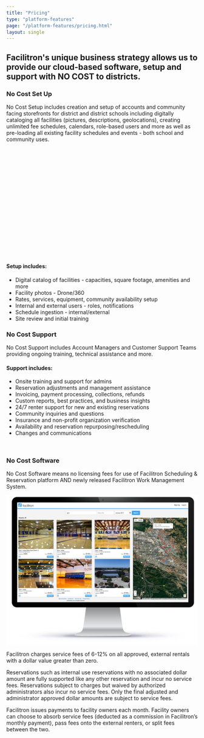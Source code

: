 ```yaml
---
title: "Pricing"
type: "platform-features"
page: "/platform-features/pricing.html"
layout: single
---
```


<h2 class="h2-responsive">Facilitron's unique business strategy allows us to provide our cloud-based software, setup and support with NO COST to districts.</h2>

<!-- no-cost-set-up-section -->
<h3 class="vertical-callout h3-responsive">No Cost Set Up</h3>

<p>No Cost Setup includes creation and setup of accounts and community facing storefronts for district and district schools including digitally cataloging all facilities (pictures, descriptions, geolocations), creating unlimited fee schedules, calendars, role-based users and more as well as pre-loading all existing facility schedules and events - both school and community uses. </p>

<div class="row mt-5 align-items-center">
  <div class="col-lg-6">
    <script src="https://fast.wistia.com/embed/medias/dlz1luocgs.jsonp" async></script><script src="https://fast.wistia.com/assets/external/E-v1.js" async></script><div class="wistia_responsive_padding" style="padding:56.25% 0 0 0;position:relative;"><div class="wistia_responsive_wrapper" style="height:100%;left:0;position:absolute;top:0;width:100%;"><div class="wistia_embed wistia_async_dlz1luocgs videoFoam=true" style="height:100%;width:100%">&nbsp;</div></div></div>
  </div>
  <div class="col-lg-6">
    <h4 class="h4-responsive">Setup includes:</h4>
    <ul class="f-ul">
      <li>Digital catalog of facilities - capacities, square footage, amenities and more</li>
      <li>Facility photos - Drone/360</li>
      <li>Rates, services, equipment, community availability setup</li>
      <li>Internal and external users - roles, notifications</li>
      <li>Schedule ingestion - internal/external</li>
      <li>Site review and initial training</li>
    </ul>
  </div>
</div>
<!-- /no-cost-set-up-section -->

<!-- no-cost-support-section -->
<h3 class="vertical-callout h3-responsive">No Cost Support</h3>
<p>No Cost Support includes Account Managers and Customer Support Teams providing ongoing training, technical assistance and more.</p>

<div class="row mt-5 align-items-center">
    <div class="col-lg-7">
      <h4 class="h4-responsive">Support includes:</h4>
      <ul class="f-ul">
        <li>Onsite training and support for admins</li>
        <li>Reservation adjustments and management assistance</li>
        <li>Invoicing, payment processing, collections, refunds</li>
        <li>Custom reports, best practices, and business insights</li>
        <li>24/7 renter support for new and existing reservations</li>
        <li>Community inquiries and questions</li>
        <li>Insurance and non-profit organization verification</li>
        <li>Availability and reservation repurposing/rescheduling</li>
        <li>Changes and communications</li>
      </ul>
    </div>
    <div class="col-lg-5">
      <div class="d-flex flex-wrap justify-content-around">
        <img class="p-2" src="/images/other/baseball-field@200px.jpg" alt="" srcset="">
        <img class="p-2" src="/images/other/coast@200px.jpg" alt="" srcset="">
        <img class="p-2" src="/images/other/school@200px.jpg" alt="" srcset="">
        <img class="p-2" src="/images/other/track-field@200px.jpg" alt="" srcset="">
      </div>
    </div>
  </div>
<!-- /no-cost-support-section -->

<!-- no-cost-software-section -->
<h3 class="vertical-callout h3-responsive">No Cost Software</h3>
<p>No Cost Software means no licensing fees for use of Facilitron Scheduling &amp; Reservation platform AND newly released Facilitron Work Management System.</p>

<div class="row mt-5">
  <div class="col-lg-5">
    <img class="img-fluid" src="/images/overview/overview-02.jpg" alt="">
  </div>
  <div class="col-lg-7">
    <p>Facilitron charges service fees of 6-12% on all approved, external rentals with a dollar value greater than zero.</p>
    <p>Reservations such as internal use reservations with no associated dollar amount are fully supported like any other reservation and incur no service fees. Reservations subject to charges but waived by authorized administrators also incur no service fees. Only the final adjusted and administrator approved dollar amounts are subject to service fees.</p>
    <p>Facilitron issues payments to facility owners each month. Facility owners can choose to absorb service fees (deducted as a commission in Facilitron’s monthly payment), pass fees onto the external renters, or split fees between the two.</p>
  </div>
</div>
<!-- /no-cost-set-up-section -->